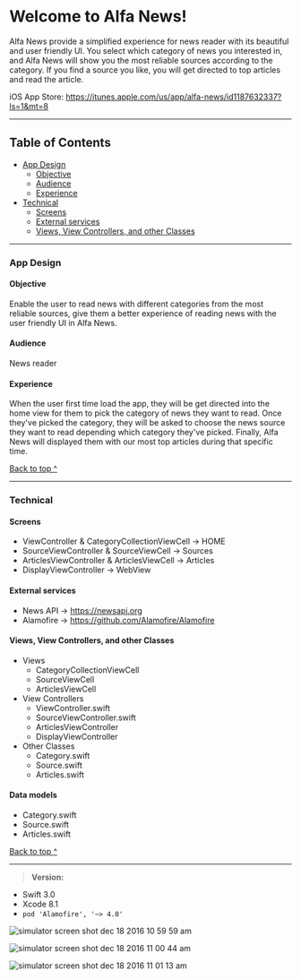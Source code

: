 Welcome to Alfa News!
===================

Alfa News provide a simplified experience for news reader with its beautiful and user friendly UI. You select which category of news you interested in, and Alfa News will show you the most reliable sources according to the category. If you find a source you like, you will get directed to top articles and read the article.

iOS App Store: https://itunes.apple.com/us/app/alfa-news/id1187632337?ls=1&mt=8

----------

## Table of Contents
  * [App Design](#app-design)
    * [Objective](#objective)
    * [Audience](#audience)
    * [Experience](#experience)
  * [Technical](#technical)
    * [Screens](#Screens)
    * [External services](#external-services)
    * [Views, View Controllers, and other Classes](#Views-View-Controllers-and-other-Classes)

---
### App Design

#### Objective
Enable the user to read news with different categories from the most reliable sources, give them a better experience of reading news with the user friendly UI in Alfa News.

#### Audience
News reader

#### Experience
When the user first time load the app, they will be get directed into the home view for them to pick the category of news they want to read. Once they've picked the category, they will be asked to choose the news source they want to read depending which category they've picked. Finally, Alfa News will displayed them with our most top articles during that specific time.

[Back to top ^](#)

---

### Technical

#### Screens
* ViewController & CategoryCollectionViewCell -> HOME
* SourceViewController & SourceViewCell -> Sources
* ArticlesViewController & ArticlesViewCell -> Articles
* DisplayViewController -> WebView

#### External services
* News API -> https://newsapi.org
* Alamofire -> https://github.com/Alamofire/Alamofire

#### Views, View Controllers, and other Classes
* Views
  * CategoryCollectionViewCell
  * SourceViewCell
  * ArticlesViewCell
* View Controllers
  * ViewController.swift
  * SourceViewController.swift
  * ArticlesViewController
  * DisplayViewController
* Other Classes
  * Category.swift
  * Source.swift
  * Articles.swift

#### Data models
* Category.swift
* Source.swift
* Articles.swift

[Back to top ^](#)

---
> **Version:**
* Swift 3.0
* Xcode 8.1
* ```pod 'Alamofire', '~> 4.0'```

![simulator screen shot dec 18 2016 10 59 59 am](https://cloud.githubusercontent.com/assets/17153572/21295781/6238179e-c511-11e6-80ea-d9adc79518ad.png)

![simulator screen shot dec 18 2016 11 00 44 am](https://cloud.githubusercontent.com/assets/17153572/21295787/75d02756-c511-11e6-88e0-ce703b93d4b6.png)

![simulator screen shot dec 18 2016 11 01 13 am](https://cloud.githubusercontent.com/assets/17153572/21295808/d9d12408-c511-11e6-9074-545632a201d2.png)
